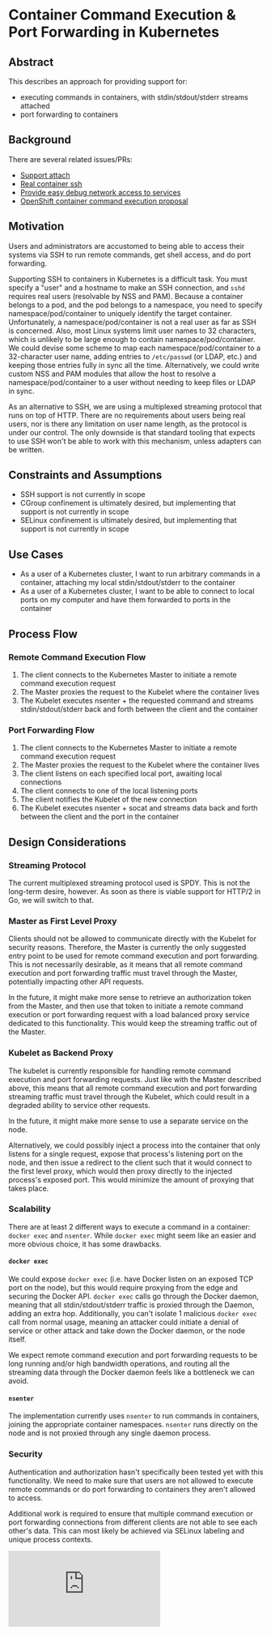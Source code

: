 <!-- BEGIN MUNGE: UNVERSIONED_WARNING -->


<!-- END MUNGE: UNVERSIONED_WARNING -->

# Container Command Execution & Port Forwarding in Kubernetes

## Abstract

This describes an approach for providing support for:

- executing commands in containers, with stdin/stdout/stderr streams attached
- port forwarding to containers

## Background

There are several related issues/PRs:

- [Support attach](http://issue.k8s.io/1521)
- [Real container ssh](http://issue.k8s.io/1513)
- [Provide easy debug network access to services](http://issue.k8s.io/1863)
- [OpenShift container command execution proposal](https://github.com/openshift/origin/pull/576)

## Motivation

Users and administrators are accustomed to being able to access their systems
via SSH to run remote commands, get shell access, and do port forwarding.

Supporting SSH to containers in Kubernetes is a difficult task. You must
specify a "user" and a hostname to make an SSH connection, and `sshd` requires
real users (resolvable by NSS and PAM). Because a container belongs to a pod,
and the pod belongs to a namespace, you need to specify namespace/pod/container
to uniquely identify the target container. Unfortunately, a
namespace/pod/container is not a real user as far as SSH is concerned. Also,
most Linux systems limit user names to 32 characters, which is unlikely to be
large enough to contain namespace/pod/container. We could devise some scheme to
map each namespace/pod/container to a 32-character user name, adding entries to
`/etc/passwd` (or LDAP, etc.) and keeping those entries fully in sync all the
time. Alternatively, we could write custom NSS and PAM modules that allow the
host to resolve a namespace/pod/container to a user without needing to keep
files or LDAP in sync.

As an alternative to SSH, we are using a multiplexed streaming protocol that
runs on top of HTTP. There are no requirements about users being real users,
nor is there any limitation on user name length, as the protocol is under our
control. The only downside is that standard tooling that expects to use SSH
won't be able to work with this mechanism, unless adapters can be written.

## Constraints and Assumptions

- SSH support is not currently in scope
- CGroup confinement is ultimately desired, but implementing that support is not currently in scope
- SELinux confinement is ultimately desired, but implementing that support is not currently in scope

## Use Cases

- As a user of a Kubernetes cluster, I want to run arbitrary commands in a container, attaching my local stdin/stdout/stderr to the container
- As a user of a Kubernetes cluster, I want to be able to connect to local ports on my computer and have them forwarded to ports in the container

## Process Flow

### Remote Command Execution Flow

1. The client connects to the Kubernetes Master to initiate a remote command execution
request
2. The Master proxies the request to the Kubelet where the container lives
3. The Kubelet executes nsenter + the requested command and streams stdin/stdout/stderr back and forth between the client and the container

### Port Forwarding Flow

1. The client connects to the Kubernetes Master to initiate a remote command execution
request
2. The Master proxies the request to the Kubelet where the container lives
3. The client listens on each specified local port, awaiting local connections
4. The client connects to one of the local listening ports
4. The client notifies the Kubelet of the new connection
5. The Kubelet executes nsenter + socat and streams data back and forth between the client and the port in the container


## Design Considerations

### Streaming Protocol

The current multiplexed streaming protocol used is SPDY. This is not the
long-term desire, however. As soon as there is viable support for HTTP/2 in Go,
we will switch to that.

### Master as First Level Proxy

Clients should not be allowed to communicate directly with the Kubelet for
security reasons. Therefore, the Master is currently the only suggested entry
point to be used for remote command execution and port forwarding. This is not
necessarily desirable, as it means that all remote command execution and port
forwarding traffic must travel through the Master, potentially impacting other
API requests.

In the future, it might make more sense to retrieve an authorization token from
the Master, and then use that token to initiate a remote command execution or
port forwarding request with a load balanced proxy service dedicated to this
functionality. This would keep the streaming traffic out of the Master.

### Kubelet as Backend Proxy

The kubelet is currently responsible for handling remote command execution and
port forwarding requests. Just like with the Master described above, this means
that all remote command execution and port forwarding streaming traffic must
travel through the Kubelet, which could result in a degraded ability to service
other requests.

In the future, it might make more sense to use a separate service on the node.

Alternatively, we could possibly inject a process into the container that only
listens for a single request, expose that process's listening port on the node,
and then issue a redirect to the client such that it would connect to the first
level proxy, which would then proxy directly to the injected process's exposed
port. This would minimize the amount of proxying that takes place.

### Scalability

There are at least 2 different ways to execute a command in a container:
`docker exec` and `nsenter`. While `docker exec` might seem like an easier and
more obvious choice, it has some drawbacks.

#### `docker exec`

We could expose `docker exec` (i.e. have Docker listen on an exposed TCP port
on the node), but this would require proxying from the edge and securing the
Docker API. `docker exec` calls go through the Docker daemon, meaning that all
stdin/stdout/stderr traffic is proxied through the Daemon, adding an extra hop.
Additionally, you can't isolate 1 malicious `docker exec` call from normal
usage, meaning an attacker could initiate a denial of service or other attack
and take down the Docker daemon, or the node itself.

We expect remote command execution and port forwarding requests to be long
running and/or high bandwidth operations, and routing all the streaming data
through the Docker daemon feels like a bottleneck we can avoid.

#### `nsenter`

The implementation currently uses `nsenter` to run commands in containers,
joining the appropriate container namespaces. `nsenter` runs directly on the
node and is not proxied through any single daemon process.

### Security

Authentication and authorization hasn't specifically been tested yet with this
functionality. We need to make sure that users are not allowed to execute
remote commands or do port forwarding to containers they aren't allowed to
access.

Additional work is required to ensure that multiple command execution or port forwarding connections from different clients are not able to see each other's data. This can most likely be achieved via SELinux labeling and unique process contexts.




<!-- BEGIN MUNGE: IS_VERSIONED -->
  <!-- TAG IS_VERSIONED -->
  <!-- END MUNGE: IS_VERSIONED -->


<!-- BEGIN MUNGE: GENERATED_ANALYTICS -->
[![Analytics](https://kubernetes-site.appspot.com/UA-36037335-10/GitHub/docs/design/command_execution_port_forwarding.md?pixel)]()
<!-- END MUNGE: GENERATED_ANALYTICS -->
